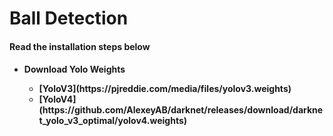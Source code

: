 <h1>Ball Detection</h1>

<h4>Read the installation steps below<h4>
<ul>
<li>Download Yolo Weights</li>
<ul>
<li>[YoloV3](https://pjreddie.com/media/files/yolov3.weights)</li>
<li>[YoloV4](https://github.com/AlexeyAB/darknet/releases/download/darknet_yolo_v3_optimal/yolov4.weights)</li>
</ul>
</ul>
